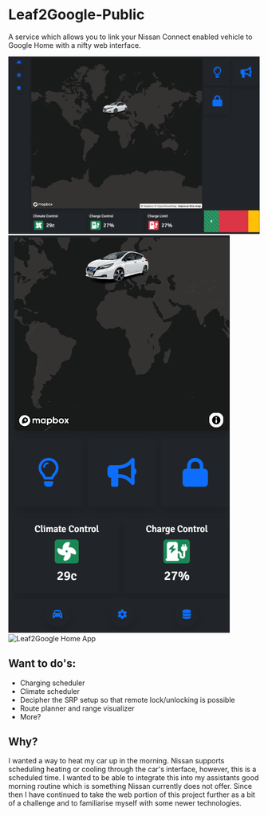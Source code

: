 # Leaf2Google-Public
A service which allows you to link your Nissan Connect enabled vehicle to Google Home with a nifty web interface.

![Leaf2Google Example](https://github.com/CplNathan/Leaf2Google-Public/blob/main/Leaf2Google.Blazor/Server/wwwroot/img/leaf2google.png)
![Leaf2Google Responsive](https://github.com/CplNathan/Leaf2Google-Public/blob/main/Leaf2Google.Blazor/Server/wwwroot/img/leaf2google_mobile.png)
![Leaf2Google Home App](https://user-images.githubusercontent.com/16903800/191339881-d1ffe0f2-b2f5-4774-94ed-cbe85460482b.png)

## Want to do's:
* Charging scheduler
* Climate scheduler
* Decipher the SRP setup so that remote lock/unlocking is possible
* Route planner and range visualizer
* More?

## Why?
I wanted a way to heat my car up in the morning. Nissan supports scheduling heating or cooling through the car's interface, however, this is a scheduled time. I wanted to be able to integrate this into my assistants good morning routine which is something Nissan currently does not offer. Since then I have continued to take the web portion of this project further as a bit of a challenge and to familiarise myself with some newer technologies.
